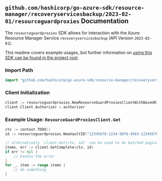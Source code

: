 
## `github.com/hashicorp/go-azure-sdk/resource-manager/recoveryservicesbackup/2023-02-01/resourceguardproxies` Documentation

The `resourceguardproxies` SDK allows for interaction with the Azure Resource Manager Service `recoveryservicesbackup` (API Version `2023-02-01`).

This readme covers example usages, but further information on [using this SDK can be found in the project root](https://github.com/hashicorp/go-azure-sdk/tree/main/docs).

### Import Path

```go
import "github.com/hashicorp/go-azure-sdk/resource-manager/recoveryservicesbackup/2023-02-01/resourceguardproxies"
```


### Client Initialization

```go
client := resourceguardproxies.NewResourceGuardProxiesClientWithBaseURI("https://management.azure.com")
client.Client.Authorizer = authorizer
```


### Example Usage: `ResourceGuardProxiesClient.Get`

```go
ctx := context.TODO()
id := resourceguardproxies.NewVaultID("12345678-1234-9876-4563-123456789012", "example-resource-group", "vaultValue")

// alternatively `client.Get(ctx, id)` can be used to do batched pagination
items, err := client.GetComplete(ctx, id)
if err != nil {
	// handle the error
}
for _, item := range items {
	// do something
}
```
